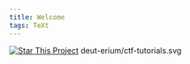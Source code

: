 ```yaml
---
title: Welcome
tags: TeXt
---
```


[![Star This Project](https://img.shields.io/github/stars/deut-erium/ctf-tutorials.svg?label=Stars&style=social)](https://github.com/deut-erium/ctf-tutorials/)
deut-erium/ctf-tutorials.svg
